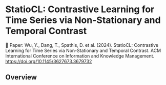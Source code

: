 # StatioCL: Contrastive Learning for Time Series via Non-Stationary and Temporal Contrast

 :book: Paper: Wu, Y., Dang, T., Spathis, D. et al. (2024). StatioCL: Contrastive Learning for Time Series via Non-Stationary and Temporal Contrast. ACM International Conference on Information and Knowledge Management. https://doi.org/10.1145/3627673.3679732



## Overview 
